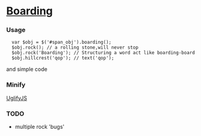 [Boarding](http://pokka.github.com/boarding/)
========

### Usage
```
  var $obj = $('#span_obj').boarding();
  $obj.rock(); // a rolling stone,will never stop
  $obj.rock('Boarding'); // Structuring a word act like boarding-board
  $obj.hillcrest('qop'); // text('qop');
```
and simple code

### Minify
[UglifyJS](https://github.com/mishoo/UglifyJS)

### TODO
* multiple rock 'bugs'